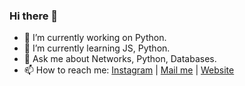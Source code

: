 ### Hi there 👋

- 🔭 I’m currently working on Python.
- 🌱 I’m currently learning JS, Python.
- 💬 Ask me about Networks, Python, Databases.
- 📫 How to reach me: [Instagram](https://instagram.com/parjanya_modi/) | [Mail me](mailto:parjanyamodi@techalier.com) | [Website](https://parjanyamodi.com)

